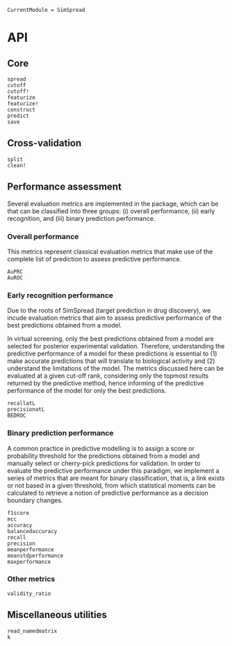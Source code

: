 ```@meta
CurrentModule = SimSpread
```

# API
## Core
```@docs
spread
cutoff
cutoff!
featurize
featurize!
construct
predict
save
```
## Cross-validation 
```@docs
split
clean!
```

## Performance assessment
Several evaluation metrics are implemented in the package, which can be that can be classified
into three groups: (i) overall performance, (ii) early recognition, and (iii) binary prediction 
performance.

### Overall performance
This metrics represent classical evaluation metrics that make use of the complete list of
prediction to assess predictive performance.
```@docs
AuPRC
AuROC
```

### Early recognition performance
Due to the roots of SimSpread (target prediction in drug discovery), we incude evaluation
metrics that aim to assess predictive performance of the best predictions obtained from a model.

In virtual screening, only the best predictions obtained from a model are selected for 
posterior experimental validation. Therefore, understanding the predictive performance of a
model for these predictions is essential to (1) make accurate predictions that will translate
to biological activity and (2) understand the limitations of the model. The metrics discussed
here can be evaluated at a given cut-off rank, considering only the topmost results returned
by the predictive method, hence informing of the predictive performance of the model for only
the best predictions.

```@docs
recallatL
precisionatL
BEDROC
```

### Binary prediction performance
A common practice in predictive modelling is to assign a score or probability threshold
for the predictions obtained from a model and manually select or cherry-pick predictions for
validation. In order to evaluate the predictive performance under this paradigm, we implement
a series of metrics that are meant for binary classification, that is, a link exists or not 
based in a given threshold, from which statistical moments can be calculated to retrieve a 
notion of predictive performance as a decision boundary changes.
```@docs
f1score
mcc
accuracy
balancedaccuracy
recall
precision
meanperformance
meanstdperformance
maxperformance
```

### Other metrics
```@docs
validity_ratio
```

## Miscellaneous utilities
```@docs
read_namedmatrix
k
```
